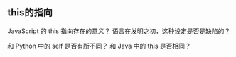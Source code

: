 ## this的指向

JavaScript 的 this 指向存在的意义？
语言在发明之初，这种设定是否是缺陷的？

和 Python 中的 self 是否有所不同？
和 Java 中的 this 是否相同？